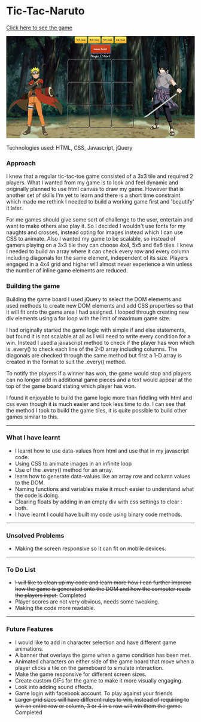 # Tic-Tac-Naruto

[Click here to see the game](https://gerardworks.github.io/GAProject1TicTacToe/)


![alt text](images/gamescreenshot.png "Logo Title Text 1")

Technologies used:
HTML, CSS, Javascript, jQuery

### Approach

I knew that a regular tic-tac-toe game consisted of a 3x3 tile and required 2 players. What I wanted from my game is to look and feel dynamic and originally planned to use html canvas to draw my game. However that is another set of skills I'm yet to learn and there is a short time constraint which made me rethink I needed to build a working game first and 'beautify' it later.

For me games should give some sort of challenge to the user, entertain and want to make others also play it. So I decided I wouldn't use fonts for my naughts and crosses, instead opting for images instead which I can use CSS to animate. Also I wanted my game to be scalable, so instead of gamers playing on a 3x3 tile they can choose 4x4, 5x5 and 6x6 tiles. I knew I needed to build an array where it can check every row and every column including diagonals for the same element, independent of its size. Players engaged in a 4x4 grid and higher will almost never experience a win unless the number of inline game elements are reduced.



### Building the game

Building the game board I used jQuery to select the DOM elements and used methods to create new DOM elements and add CSS properties so that it will fit onto the game area I had assigned.
I looped through creating new div elements using a for loop with the limit of maximum game size.

I had originally started the game logic with simple if and else statements, but found it is not scalable at all as I will need to write every condition for a win. Instead I used a javascript method to check if the player has won which is .every() to check each line of the 2-D array including columns. The diagonals are checked through the same method but first a 1-D array is created in the format to suit the .every() method.

To notify the players if a winner has won, the game would stop and players can no longer add in additional game pieces and a text would appear at the top of the game board stating which player has won.

I found it enjoyable to build the game logic more than fiddling with html and css even though it is much easier and took less time to do. I can see that the method I took to build the game tiles, it is quite possible to build other games similar to this.

---

### What I have learnt
- I learnt how to use data-values from html and use that in my javascript code.
- Using CSS to animate images in an infinite loop
- Use of the .every() method for an array.
- learn how to generate data-values like an array row and column values to the DOM.
- Naming functions and variables make it much easier to understand what the code is doing.
- Clearing floats by adding in an empty div with css settings to clear : both.
- I have learnt I could have built my code using binary code methods.

---

### Unsolved Problems
- Making the screen responsive so it can fit on mobile devices.


---

### To Do List
- ~~I will like to clean up my code and learn more how I can further improve how the game is generated onto the DOM and how the computer reads the players input.~~ Completed
- Player scores are not very obvious, needs some tweaking.
- Making the code more readable.


---

### Future Features
- I would like to add in character selection and have different game animations.
- A banner that overlays the game when a game condition has been met.
- Animated characters on either side of the game board that move when a player clicks a tile on the gameboard to simulate interaction.
- Make the game responsive for different screen sizes.
- Create custom GIFs for the game to make it more visually engaging.
- Look into adding sound effects.
- Game login with facebook account. To play against your friends
- ~~Larger grid sizes will have different rules to win, instead of requiring to win an entire row or column, 3 or 4 in a row will win them the game.~~ Completed
